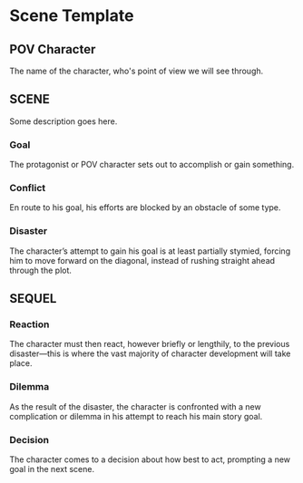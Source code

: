 # Scene Template

## POV Character
The name of the character, who's point of view we will see through.

## SCENE
Some description goes here.

### Goal 
The protagonist or POV character sets out to accomplish or gain something.

### Conflict 
En route to his goal, his efforts are blocked by an obstacle of some type.

### Disaster 
The character’s attempt to gain his goal is at least partially stymied, forcing him to move forward on the diagonal, instead of rushing straight ahead through the plot.

## SEQUEL

### Reaction 
The character must then react, however briefly or lengthily, to the previous disaster—this is where the vast majority of character development will take place.

### Dilemma 
As the result of the disaster, the character is confronted with a new complication or dilemma in his attempt to reach his main story goal.

### Decision 
The character comes to a decision about how best to act, prompting a new goal in the next scene.